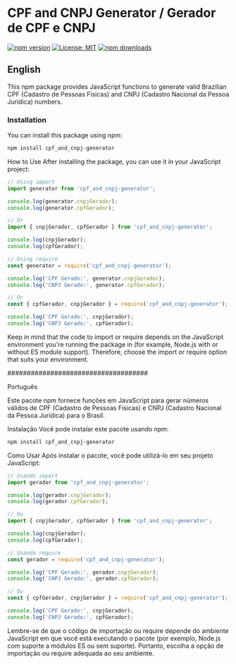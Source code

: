 # CPF and CNPJ Generator / Gerador de CPF e CNPJ

[![npm version](https://badge.fury.io/js/cpf_and_cnpj-generator.svg?refresh=2)](https://badge.fury.io/js/cpf_and_cnpj-generator)
[![License: MIT](https://img.shields.io/badge/License-MIT-yellow.svg)](https://opensource.org/licenses/MIT)
[![npm downloads](https://img.shields.io/npm/dm/cpf_and_cnpj-generator.svg?style=flat-square)](https://npm-stat.com/charts.html?package=cpf_and_cnpj-generator)

## English

This npm package provides JavaScript functions to generate valid Brazilian CPF (Cadastro de Pessoas Físicas) and CNPJ (Cadastro Nacional da Pessoa Jurídica) numbers.

### Installation

You can install this package using npm:

```bash
npm install cpf_and_cnpj-generator
```

How to Use
After installing the package, you can use it in your JavaScript project:


```javascript
// Using import
import generator from 'cpf_and_cnpj-generator';

console.log(generator.cnpjGerador);
console.log(generator.cpfGerador);

// Or
import { cnpjGerador, cpfGerador } from 'cpf_and_cnpj-generator';

console.log(cnpjGerador);
console.log(cpfGerador);

// Using require
const generator = require('cpf_and_cnpj-generator');

console.log('CPF Gerado:', generator.cnpjGerador);
console.log('CNPJ Gerado:', generator.cpfGerador);

// Or
const { cpfGerador, cnpjGerador } = require('cpf_and_cnpj-generator');

console.log('CPF Gerado:', cnpjGerador);
console.log('CNPJ Gerado:', cpfGerador);
```

Keep in mind that the code to import or require depends on the JavaScript environment you're running the package in (for example, Node.js with or without ES module support). Therefore, choose the import or require option that suits your environment.

####################################

Português

Este pacote npm fornece funções em JavaScript para gerar números válidos de CPF (Cadastro de Pessoas Físicas) e CNPJ (Cadastro Nacional da Pessoa Jurídica) para o Brasil.

Instalação
Você pode instalar este pacote usando npm:

```bash
npm install cpf_and_cnpj-generator
```

Como Usar
Após instalar o pacote, você pode utilizá-lo em seu projeto JavaScript:

```javascript
// Usando import
import gerador from 'cpf_and_cnpj-generator';

console.log(gerador.cnpjGerador);
console.log(gerador.cpfGerador);

// Ou
import { cnpjGerador, cpfGerador } from 'cpf_and_cnpj-generator';

console.log(cnpjGerador);
console.log(cpfGerador);

// Usando require
const gerador = require('cpf_and_cnpj-generator');

console.log('CPF Gerado:', gerador.cnpjGerador);
console.log('CNPJ Gerado:', gerador.cpfGerador);

// Ou
const { cpfGerador, cnpjGerador } = require('cpf_and_cnpj-generator');

console.log('CPF Gerado:', cnpjGerador);
console.log('CNPJ Gerado:', cpfGerador);
```

Lembre-se de que o código de importação ou require depende do ambiente JavaScript em que você está executando o pacote (por exemplo, Node.js com suporte a módulos ES ou sem suporte). Portanto, escolha a opção de importação ou require adequada ao seu ambiente.
